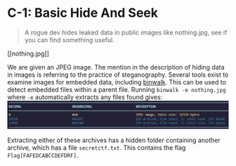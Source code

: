 # C-1: Basic Hide And Seek
> A rogue dev hides leaked data in public images like nothing.jpg, see if you can find something useful.

[[nothing.jpg]]

We are given an JPEG image. The mention in the description of hiding data in images is referring to the practice of steganography. Several tools exist to examine images for embedded data, including  [binwalk](https://github.com/ReFirmLabs/binwalk). This can be used to detect embedded files within a parent file. 
Running `binwalk -e nothing.jpg` where `-e` automatically extracts any files found gives:
![Binwalk screenshot with 2 zip archives found ](binwalk-1.png)

Extracting either of these archives has a hidden folder containing another archive, which has a file `secretctf.txt`. This contains the flag `Flag[FAFEDCABCCDEFDRF]`.
